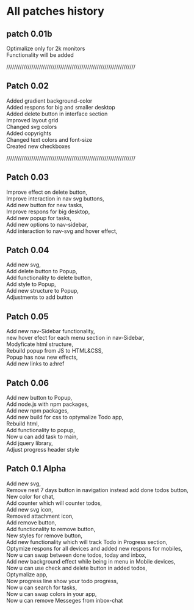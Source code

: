 
# All patches history

## patch 0.01b
Optimalize only for 2k monitors<br>
Functionality will be added<br>

///////////////////////////////////////////////////////////////////
## Patch 0.02
Added gradient background-color<br>
Added respons for big and smaller desktop<br>
Added delete button in interface section<br>
Improved layout grid<br>
Changed svg colors<br>
Added copyrights<br>
Changed text colors and font-size<br>
Created new checkboxes<br>

///////////////////////////////////////////////////////////////////
## Patch 0.03
Improve effect on delete button,<br>
Improve interaction in nav svg buttons,<br>
Add new button for new tasks,<br>
Improve respons for big desktop,<br>
Add new popup for tasks,<br>
Add new options to nav-sidebar,<br>
Add interaction to nav-svg and hover effect,<br>

## Patch 0.04
Add new svg,<br>
Add delete button to Popup,<br>
Add functionality to delete button,<br>
Add style to Popup,<br>
Add new structure to Popup,<br>
Adjustments to add button<br>

## Patch 0.05
Add new nav-Sidebar functionality,<br>
new hover efect for each menu section in nav-Sidebar,<br>
Modyficate html structure,<br>
Rebuild popup from JS to HTML&CSS,<br>
Popup has now new effects,<br>
Add new links to a:href<br>

## Patch 0.06

Add new button to Popup,<br>
Add node.js with npm packages,<br>
Add new npm packages,<br>
Add new build for css to optymalize Todo app,<br>
Rebuild html,<br>
Add functionality to popup,<br>
Now u can add task to main,<br>
Add jquery library,<br>
Adjust progress header style<br>

## Patch 0.1 Alpha
Add new svg,<br>
Remove nest 7 days button in navigation instead add done todos button,<br>
New color for chat,<br>
Add counter which will counter todos,<br>
Add new svg icon,<br>
Removed attachment icon,<br>
Add remove button,<br>
Add functionality to remove button,<br>
New styles for remove button,<br>
Add new functionality which will track Todo in Progress section,<br>
Optymize respons for all devices and added new respons for mobiles,<br>
Now u can swap between done todos, today and inbox,<br>
Add new background effect while being in menu in Mobile devices,<br>
Now u can use check and delete button in added todos,<br>
Optymalize app,<br>
Now progress line show your todo progress,<br>
Now u can search for tasks,<br>
Now u can swap colors in your app,<br>
Now u can remove Messeges from inbox-chat<br>